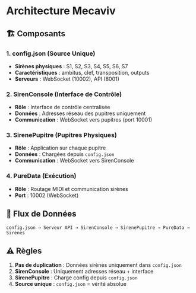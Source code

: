 # Architecture Mecaviv

## 🏗️ Composants

### 1. **config.json** (Source Unique)
- **Sirènes physiques** : S1, S2, S3, S4, S5, S6, S7
- **Caractéristiques** : ambitus, clef, transposition, outputs
- **Serveurs** : WebSocket (10002), API (8001)

### 2. **SirenConsole** (Interface de Contrôle)
- **Rôle** : Interface de contrôle centralisée
- **Données** : Adresses réseau des pupitres uniquement
- **Communication** : WebSocket vers pupitres (port 10001)

### 3. **SirenePupitre** (Pupitres Physiques)
- **Rôle** : Application sur chaque pupitre
- **Données** : Chargées depuis `config.json`
- **Communication** : WebSocket vers SirenConsole

### 4. **PureData** (Exécution)
- **Rôle** : Routage MIDI et communication sirènes
- **Port** : 10002 (WebSocket)

## 🔄 Flux de Données

```
config.json → Serveur API → SirenConsole → SirenePupitre → PureData → Sirènes
```

## ⚠️ Règles

1. **Pas de duplication** : Données sirènes uniquement dans `config.json`
2. **SirenConsole** : Uniquement adresses réseau + interface
3. **SirenePupitre** : Charge config depuis `config.json`
4. **Source unique** : `config.json` = vérité absolue
